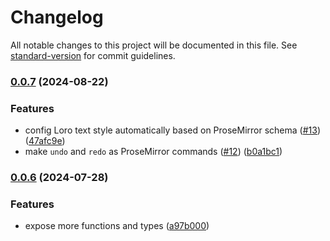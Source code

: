 # Changelog

All notable changes to this project will be documented in this file. See [standard-version](https://github.com/conventional-changelog/standard-version) for commit guidelines.

### [0.0.7](https://github.com/loro-dev/prosemirror/compare/v0.0.6...v0.0.7) (2024-08-22)


### Features

* config Loro text style automatically based on ProseMirror schema ([#13](https://github.com/loro-dev/prosemirror/issues/13)) ([47afc9e](https://github.com/loro-dev/prosemirror/commit/47afc9eda4caef39f9f2d98701bf2bc61b23fa7d))
* make `undo` and `redo` as ProseMirror commands ([#12](https://github.com/loro-dev/prosemirror/issues/12)) ([b0a1bc1](https://github.com/loro-dev/prosemirror/commit/b0a1bc12da9f4fc1b6c74cf759b2427a191ae2be))

### [0.0.6](https://github.com/loro-dev/prosemirror/compare/v0.0.3...v0.0.6) (2024-07-28)


### Features

* expose more functions and types ([a97b000](https://github.com/loro-dev/prosemirror/commit/a97b000c373066d95974ae0242a7a685ab2766d7))
